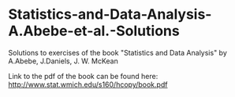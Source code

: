 # Statistics-and-Data-Analysis-A.Abebe-et-al.-Solutions
Solutions to exercises of the book "Statistics and Data Analysis" by A.Abebe, J.Daniels, J. W. McKean

Link to the pdf of the book can be found here: http://www.stat.wmich.edu/s160/hcopy/book.pdf
